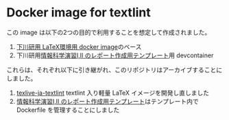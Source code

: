 # Docker image for textlint

この image は以下の2つの目的で利用することを想定して作成されました。

1. [下川研用 LaTeX環境用 docker image](https://github.com/smkwlab/latex-image)のベース
1. 下川研用[情報科学演習I,II のレポート作成用テンプレート](https://github.com/smkwlab/ise-report-template)用 devcontainer

これらは、それぞれ以下に引き継がれ、このリポジトリはアーカイブすることにしました。

1. [texlive-ja-textlint](https://github.com/smkwlab/texlive-ja-textlint) textlint 入り軽量 LaTeX イメージを開発し直しました
2. [情報科学演習I,II のレポート作成用テンプレート](https://github.com/smkwlab/ise-report-template)はテンプレート内で Dockerfile を管理することにしました
